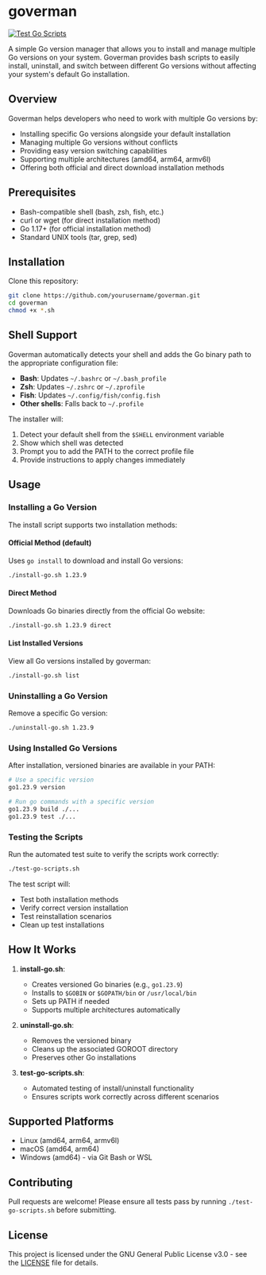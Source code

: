 # goverman

[![Test Go Scripts](https://github.com/btassone/goverman/actions/workflows/test.yml/badge.svg)](https://github.com/btassone/goverman/actions/workflows/test.yml)

A simple Go version manager that allows you to install and manage multiple Go versions on your system. Goverman provides bash scripts to easily install, uninstall, and switch between different Go versions without affecting your system's default Go installation.

## Overview

Goverman helps developers who need to work with multiple Go versions by:
- Installing specific Go versions alongside your default installation
- Managing multiple Go versions without conflicts
- Providing easy version switching capabilities
- Supporting multiple architectures (amd64, arm64, armv6l)
- Offering both official and direct download installation methods

## Prerequisites

- Bash-compatible shell (bash, zsh, fish, etc.)
- curl or wget (for direct installation method)
- Go 1.17+ (for official installation method)
- Standard UNIX tools (tar, grep, sed)

## Installation

Clone this repository:

```bash
git clone https://github.com/yourusername/goverman.git
cd goverman
chmod +x *.sh
```

## Shell Support

Goverman automatically detects your shell and adds the Go binary path to the appropriate configuration file:

- **Bash**: Updates `~/.bashrc` or `~/.bash_profile`
- **Zsh**: Updates `~/.zshrc` or `~/.zprofile`
- **Fish**: Updates `~/.config/fish/config.fish`
- **Other shells**: Falls back to `~/.profile`

The installer will:
1. Detect your default shell from the `$SHELL` environment variable
2. Show which shell was detected
3. Prompt you to add the PATH to the correct profile file
4. Provide instructions to apply changes immediately

## Usage

### Installing a Go Version

The install script supports two installation methods:

#### Official Method (default)
Uses `go install` to download and install Go versions:

```bash
./install-go.sh 1.23.9
```

#### Direct Method
Downloads Go binaries directly from the official Go website:

```bash
./install-go.sh 1.23.9 direct
```

#### List Installed Versions
View all Go versions installed by goverman:

```bash
./install-go.sh list
```

### Uninstalling a Go Version

Remove a specific Go version:

```bash
./uninstall-go.sh 1.23.9
```

### Using Installed Go Versions

After installation, versioned binaries are available in your PATH:

```bash
# Use a specific version
go1.23.9 version

# Run go commands with a specific version
go1.23.9 build ./...
go1.23.9 test ./...
```

### Testing the Scripts

Run the automated test suite to verify the scripts work correctly:

```bash
./test-go-scripts.sh
```

The test script will:
- Test both installation methods
- Verify correct version installation
- Test reinstallation scenarios
- Clean up test installations

## How It Works

1. **install-go.sh**: 
   - Creates versioned Go binaries (e.g., `go1.23.9`)
   - Installs to `$GOBIN` or `$GOPATH/bin` or `/usr/local/bin`
   - Sets up PATH if needed
   - Supports multiple architectures automatically

2. **uninstall-go.sh**:
   - Removes the versioned binary
   - Cleans up the associated GOROOT directory
   - Preserves other Go installations

3. **test-go-scripts.sh**:
   - Automated testing of install/uninstall functionality
   - Ensures scripts work correctly across different scenarios

## Supported Platforms

- Linux (amd64, arm64, armv6l)
- macOS (amd64, arm64)
- Windows (amd64) - via Git Bash or WSL

## Contributing

Pull requests are welcome! Please ensure all tests pass by running `./test-go-scripts.sh` before submitting.

## License

This project is licensed under the GNU General Public License v3.0 - see the [LICENSE](LICENSE) file for details.
